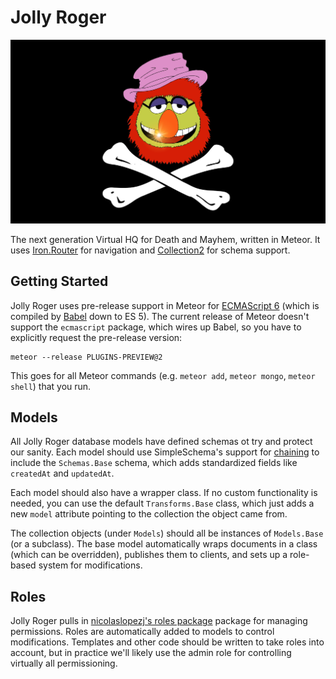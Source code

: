 Jolly Roger
===========

![Jolly Roger](public/images/hero.png)

The next generation Virtual HQ for Death and Mayhem, written in
Meteor. It uses [Iron.Router][iron-router] for navigation and
[Collection2][collection2] for schema support.

Getting Started
---------------

Jolly Roger uses pre-release support in Meteor for [ECMAScript 6][es6]
(which is compiled by [Babel][babeljs] down to ES 5). The current
release of Meteor doesn't support the `ecmascript` package, which
wires up Babel, so you have to explicitly request the pre-release
version:

```
meteor --release PLUGINS-PREVIEW@2
```

This goes for all Meteor commands (e.g. `meteor add`, `meteor mongo`,
`meteor shell`) that you run.

Models
------

All Jolly Roger database models have defined schemas ot try and
protect our sanity. Each model should use SimpleSchema's support for
[chaining][simple-schema-chaining] to include the `Schemas.Base`
schema, which adds standardized fields like `createdAt` and
`updatedAt`.

Each model should also have a wrapper class. If no custom
functionality is needed, you can use the default `Transforms.Base`
class, which just adds a new `model` attribute pointing to the
collection the object came from.

The collection objects (under `Models`) should all be instances of
`Models.Base` (or a subclass). The base model automatically wraps
documents in a class (which can be overridden), publishes them to
clients, and sets up a role-based system for modifications.

Roles
-----

Jolly Roger pulls in [nicolaslopezj's roles package][roles] package
for managing permissions. Roles are automatically added to models to
control modifications. Templates and other code should be written to
take roles into account, but in practice we'll likely use the admin
role for controlling virtually all permissioning.

[babeljs]: http://babeljs.io
[collection2]: https://atmospherejs.com/aldeed/collection2
[es6]: https://github.com/lukehoban/es6features
[iron-router]: https://atmospherejs.com/iron/router
[roles]: https://atmospherejs.com/nicolaslopezj/roles
[simple-schema-chaining]: https://github.com/aldeed/meteor-simple-schema#combining-simpleschemas
